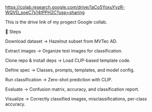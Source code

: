 https://colab.research.google.com/drive/1aCo5YoxuYvzR-WQVD_soeC7s14tPPH2C?usp=sharing

This is the drive link of my progect Google collab.

🚀 Steps

Download dataset → Hazelnut subset from MVTec AD.

Extract images → Organize test images for classification.

Clone repo & install deps → Load CLIP-based template code.

Define spec → Classes, prompts, templates, and model config.

Run classification → Zero-shot prediction with CLIP.

Evaluate → Confusion matrix, accuracy, and classification report.

Visualize → Correctly classified images, misclassifications, per-class accuracy.
